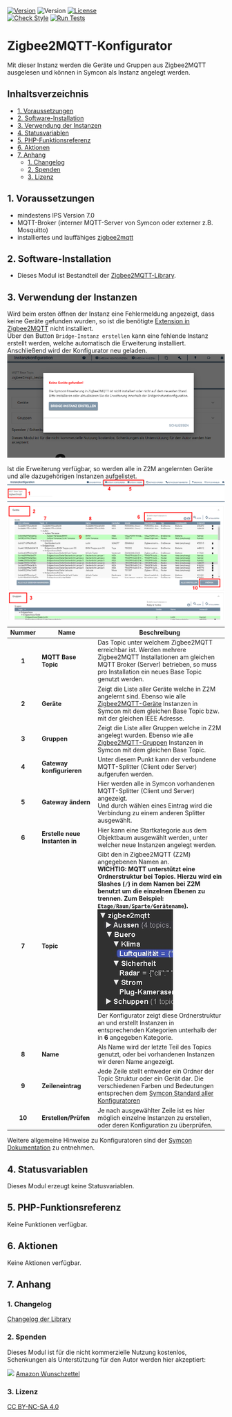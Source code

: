 [![Version](https://img.shields.io/badge/Symcon-PHPModul-red.svg)](https://www.symcon.de/service/dokumentation/entwicklerbereich/sdk-tools/sdk-php/)
![Version](https://img.shields.io/badge/Symcon%20Version-7.0%20%3E-blue.svg)
[![License](https://img.shields.io/badge/License-CC%20BY--NC--SA%204.0-green.svg)](https://creativecommons.org/licenses/by-nc-sa/4.0/)  
[![Check Style](https://github.com/Nall-chan/Zigbee2MQTT/workflows/Check%20Style/badge.svg)](https://github.com/Nall-chan/Zigbee2MQTT/actions)
[![Run Tests](https://github.com/Nall-chan/Zigbee2MQTT/workflows/Run%20Tests/badge.svg)](https://github.com/Nall-chan/Zigbee2MQTT/actions)  

# Zigbee2MQTT-Konfigurator <!-- omit in toc -->
Mit dieser Instanz werden die Geräte und Gruppen aus Zigbee2MQTT ausgelesen und können in Symcon als Instanz angelegt werden.

## Inhaltsverzeichnis <!-- omit in toc -->
- [1. Voraussetzungen](#1-voraussetzungen)
- [2. Software-Installation](#2-software-installation)
- [3. Verwendung der Instanzen](#3-verwendung-der-instanzen)
- [4. Statusvariablen](#4-statusvariablen)
- [5. PHP-Funktionsreferenz](#5-php-funktionsreferenz)
- [6. Aktionen](#6-aktionen)
- [7. Anhang](#7-anhang)
  - [1. Changelog](#1-changelog)
  - [2. Spenden](#2-spenden)
  - [3. Lizenz](#3-lizenz)


## 1. Voraussetzungen

* mindestens IPS Version 7.0
* MQTT-Broker (interner MQTT-Server von Symcon oder externer z.B. Mosquitto)
* installiertes und lauffähiges [zigbee2mqtt](https://www.zigbee2mqtt.io) 
  
## 2. Software-Installation

* Dieses Modul ist Bestandteil der [Zigbee2MQTT-Library](../README.md#3-installation).  

## 3. Verwendung der Instanzen

Wird beim ersten öffnen der Instanz eine Fehlermeldung angezeigt, dass keine Geräte gefunden wurden, so ist die benötigte [Extension in Zigbee2MQTT](#33-installation-der-ip-symcon-extension-in-zigbee2mqtt) nicht installiert.  
Über den Button `Bridge-Instanz erstellen` kann eine fehlende Instanz erstellt werden, welche automatisch die Erweiterung installiert.  
Anschließend wird der Konfigurator neu geladen.  
![bridge_install](imgs/bridge_install.png)  

Ist die Erweiterung verfügbar, so werden alle in Z2M angelernten Geräte und alle dazugehörigen Instanzen aufgelistet.  
![Konfigurator](imgs/configurator.png)  

| Nummer | Name                           | Beschreibung                                                                                                                                                                                                                                                                                                                                                                                                                                                       |
| :----: | ------------------------------ | ------------------------------------------------------------------------------------------------------------------------------------------------------------------------------------------------------------------------------------------------------------------------------------------------------------------------------------------------------------------------------------------------------------------------------------------------------------------ |
| **1**  | **MQTT Base Topic**            | Das Topic unter welchem Zigbee2MQTT erreichbar ist. Werden mehrere Zigbee2MQTT Installationen am gleichen MQTT Broker (Server) betrieben, so muss pro Installation ein neues Base Topic genutzt werden.                                                                                                                                                                                                                                                            |
| **2**  | **Geräte**                     | Zeigt die Liste aller Geräte welche in Z2M angelernt sind. Ebenso wie alle [Zigbee2MQTT-Geräte](../Device/README.md) Instanzen in Symcon mit dem gleichen Base Topic bzw. mit der gleichen IEEE Adresse.                                                                                                                                                                                                                                                           |
| **3**  | **Gruppen**                    | Zeigt die Liste aller Gruppen welche in Z2M angelegt wurden. Ebenso wie alle [Zigbee2MQTT-Gruppen](../Group/README.md) Instanzen in Symcon mit dem gleichen Base Topic.                                                                                                                                                                                                                                                                                            |
| **4**  | **Gateway konfigurieren**      | Unter diesem Punkt kann der verbundene MQTT-Splitter (Client oder Server) aufgerufen werden.                                                                                                                                                                                                                                                                                                                                                                       |
| **5**  | **Gateway ändern**             | Hier werden alle in Symcon vorhandenen MQTT-Splitter (Client und Server) angezeigt.<br>Und durch wählen eines Eintrag wird die Verbindung zu einem anderen Splitter ausgewählt.                                                                                                                                                                                                                                                                                    |
| **6**  | **Erstelle neue Instanten in** | Hier kann eine Startkategorie aus dem Objektbaum ausgewählt werden, unter welcher neue Instanzen angelegt werden.                                                                                                                                                                                                                                                                                                                                                  |
| **7**  | **Topic**                      | Gibt den in Zigbee2MQTT (Z2M) angegebenen Namen an. <br> **WICHTIG: MQTT unterstützt eine Ordnerstruktur bei Topics. Hierzu wird ein Slashes (`/`) in dem Namen bei Z2M benutzt um die einzelnen Ebenen zu trennen. Zum Beispiel: `Etage/Raum/Sparte/Gerätename`).**<br>![MQTT Struktur](imgs/mqtt_struktur.png)<br>Der Konfigurator zeigt diese Ordnerstruktur an und erstellt Instanzen in entsprechenden Kategorien unterhalb der in **6** angegeben Kategorie. |
| **8**  | **Name**                       | Als Name wird der letzte Teil des Topics genutzt, oder bei vorhandenen Instanzen wir deren Name angezeigt.                                                                                                                                                                                                                                                                                                                                                         |
| **9**  | **Zeileneintrag**              | Jede Zeile stellt entweder ein Ordner der Topic Struktur oder ein Gerät dar. Die verschiedenen Farben und Bedeutungen entsprechen dem [Symcon Standard aller Konfiguratoren](https://www.symcon.de/de/service/dokumentation/grundlagen/instanzen/konfiguratoren/)                                                                                                                                                                                                  |
| **10** | **Erstellen/Prüfen**           | Je nach ausgewählter Zeile ist es hier möglich einzelne Instanzen zu erstellen, oder deren Konfiguration zu überprüfen.                                                                                                                                                                                                                                                                                                                                            |

Weitere allgemeine Hinweise zu Konfiguratoren sind der [Symcon Dokumentation](https://www.symcon.de/de/service/dokumentation/grundlagen/instanzen/konfiguratoren/) zu entnehmen.

## 4. Statusvariablen

Dieses Modul erzeugt keine Statusvariablen.  

## 5. PHP-Funktionsreferenz

Keine Funktionen verfügbar.  

## 6. Aktionen

Keine Aktionen verfügbar.

## 7. Anhang

### 1. Changelog

[Changelog der Library](../README.md#5-changelog)

### 2. Spenden

Dieses Modul ist für die nicht kommerzielle Nutzung kostenlos, Schenkungen als Unterstützung für den Autor werden hier akzeptiert:

<a href="https://www.paypal.com/cgi-bin/webscr?cmd=_s-xclick&hosted_button_id=EK4JRP87XLSHW" target="_blank"><img src="https://www.paypalobjects.com/de_DE/DE/i/btn/btn_donate_LG.gif" border="0" /></a> <a href="https://www.amazon.de/hz/wishlist/ls/3JVWED9SZMDPK?ref_=wl_share" target="_blank">Amazon Wunschzettel</a>

### 3. Lizenz

[CC BY-NC-SA 4.0](https://creativecommons.org/licenses/by-nc-sa/4.0/)